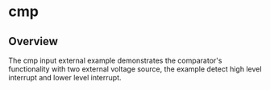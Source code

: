 # cmp

## Overview
The cmp input external example demonstrates the comparator's functionality with two external voltage source, the example detect high level interrupt and lower level interrupt.
